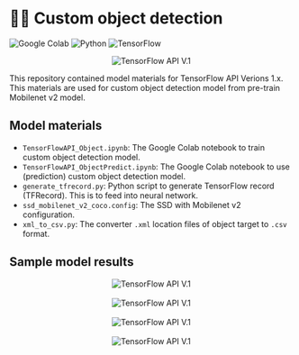 # ✍🏻 Custom object detection

![Google Colab](https://img.shields.io/badge/Editor-Google%20Colab-brightgreen)
![Python](https://img.shields.io/badge/Code-Python-blue)
![TensorFlow](https://img.shields.io/badge/Code-TensorFlow-blue)

<p align="center">
  <img src="https://miro.medium.com/max/2400/0*59hPdahQiz1dTmgV.jpg" alt="TensorFlow API V.1"/>
</p>

This repository contained model materials for TensorFlow API Verions 1.x. This materials are used for custom object detection model from pre-train Mobilenet v2 model.

## Model materials
* `TensorFlowAPI_Object.ipynb`: The Google Colab notebook to train custom object detection model.
* `TensorFlowAPI_ObjectPredict.ipynb`: The Google Colab notebook to use (prediction) custom object detection model.
* `generate_tfrecord.py`: Python script to generate TensorFlow record (TFRecord). This is to feed into neural network.
* `ssd_mobilenet_v2_coco.config`: The SSD with Mobilenet v2 configuration.
* `xml_to_csv.py`: The converter `.xml` location files of object target to `.csv` format. 

## Sample model results
<p align="center">
<img src="https://miro.medium.com/max/1400/1*rnO7YZWf483apbKNvsAIBw.png" alt="TensorFlow API V.1"/><br/><br/>
<img src="https://miro.medium.com/max/450/1*m2mk36exoi6TUjdxeLypeA.png" alt="TensorFlow API V.1"/><br/><br/>
<img src="https://miro.medium.com/max/450/1*zeSBNd5FuIHtpdz1xMTABQ.png" alt="TensorFlow API V.1"/><br/><br/>
<img src="https://miro.medium.com/max/450/1*JtyLMdfccMbDd8CW1TJDhw.png" alt="TensorFlow API V.1"/><br/><br/>
</p>
